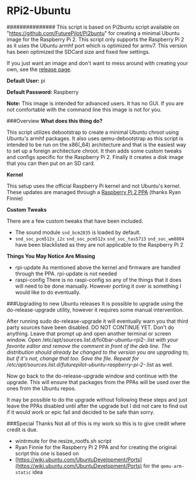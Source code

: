 # RPi2-Ubuntu
###############
This script is based on Pi2buntu script available on "https://github.com/FuturePilot/Pi2buntu" for creating a minimal Ubuntu image for the Raspberry Pi 2. This script only supports the Raspberry Pi 2 as it uses the Ubuntu armhf port which is optimized for armv7.
This version has been optimized the SDCard size and fixed few settings.

If you just want an image and don't want to mess around with creating your own, see the [release page](https://github.com/sghazagh/RPi2-Ubuntu/releases).

**Default User:** pi

**Default Password:** Raspberry

**Note:** This image is intended for advanced users. It has no GUI. If you are not comfortable with the command line this image is not for you.

###Overview
**What does this thing do?**

This script utilizes debootstrap to create a minimal Ubuntu chroot using Ubuntu's armhf packages. It also uses qemu-debootstrap as this script is intended to be run on the x86(_64) architecture and that is the easiest way to set up a foreign architecture chroot. It then adds some custom tweaks and configs specific for the Raspberry Pi 2. Finally it creates a disk image that you can then put on an SD card.

**Kernel**

This setup uses the official Raspberry Pi kernel and not Ubuntu's kernel. These updates are managed through a [Raspberry Pi 2 PPA](https://launchpad.net/~fo0bar/+archive/ubuntu/rpi2) (thanks Ryan Finnie)

**Custom Tweaks**

There are a few custom tweaks that have been included. 

 - The sound module `snd_bcm2835` is loaded by default.
 - `snd_soc_pcm512x_i2c` `snd_soc_pcm512x` `snd_soc_tas5713` `snd_soc_wm8804` have been blacklisted as they are not applicable to the Raspberry Pi 2

**Things You May Notice Are Missing**

 - rpi-update
 As mentioned above the kernel and firmware are handled through the PPA. rpi-update is not needed
 - raspi-config
 There is no raspi-config so any of the things that it does will need to be done manually. However porting it over is something I would like to do eventually.

###Upgrading to new Ubuntu releases
It is possible to upgrade using the do-release-upgrade utility, however it requires some manual intervention.

After running sudo do-release-upgrade it will eventually warn you that third party sources have been disabled. DO NOT CONTINUE YET. Don't do anything. Leave that prompt up and open another terminal or screen window. Open /etc/apt/sources.list.d/fo0bar-ubuntu-rpi2-*.list with your favorite editor and remove the comment in front of the deb line. The distribution should already be changed to the version you are upgrading to, but if it's not, change that too. Save the file. Repeat for /etc/apt/sources.list.d/futurepilot-ubuntu-raspberry-pi-2-*.list as well.

Now go back to the do-release-upgrade window and continue with the upgrade. This will ensure that packages from the PPAs will be used over the ones from the Ubuntu repos.

It may be possible to do the upgrade without following these steps and just leave the PPAs disabled until after the upgrade but I did not care to find out if it would work or epic fail and decided to be safe than sorry.

###Special Thanks
Not all of this is my work so this is to give credit where credit is due.

 - wintrmute for the resize_rootfs.sh script
 - Ryan Finnie for the Raspberry Pi 2 PPA and for creating the original script this one is based on
 - [https://wiki.ubuntu.com/UbuntuDevelopment/Ports](https://wiki.ubuntu.com/UbuntuDevelopment/Ports) for the `qemu-arm-static` idea
